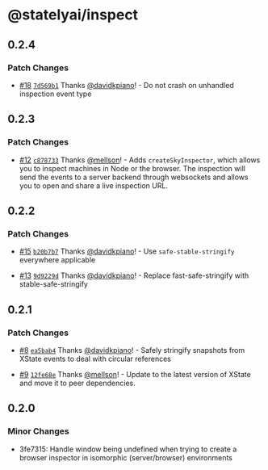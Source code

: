 # @statelyai/inspect

## 0.2.4

### Patch Changes

- [#18](https://github.com/statelyai/inspect/pull/18) [`7d569b1`](https://github.com/statelyai/inspect/commit/7d569b111207d2f9999f2cfa9e270b0c93dc9b9c) Thanks [@davidkpiano](https://github.com/davidkpiano)! - Do not crash on unhandled inspection event type

## 0.2.3

### Patch Changes

- [#12](https://github.com/statelyai/inspect/pull/12) [`c878733`](https://github.com/statelyai/inspect/commit/c8787338e100f45649b14eae49f3eddacefd7df9) Thanks [@mellson](https://github.com/mellson)! - Adds `createSkyInspector`, which allows you to inspect machines in Node or the browser. The inspection will send the events to a server backend through websockets and allows you to open and share a live inspection URL.

## 0.2.2

### Patch Changes

- [#15](https://github.com/statelyai/inspect/pull/15) [`b20b7b7`](https://github.com/statelyai/inspect/commit/b20b7b71722f4f3a68ee17cfad471d89bc1f0e2e) Thanks [@davidkpiano](https://github.com/davidkpiano)! - Use `safe-stable-stringify` everywhere applicable

- [#13](https://github.com/statelyai/inspect/pull/13) [`9d9229d`](https://github.com/statelyai/inspect/commit/9d9229dcd6a83a8d32d65c4f9eca084e7f5b66b0) Thanks [@davidkpiano](https://github.com/davidkpiano)! - Replace fast-safe-stringify with stable-safe-stringify

## 0.2.1

### Patch Changes

- [#8](https://github.com/statelyai/inspect/pull/8) [`ea5bab4`](https://github.com/statelyai/inspect/commit/ea5bab45c581cb8bf76af0c610258bf1c4250466) Thanks [@davidkpiano](https://github.com/davidkpiano)! - Safely stringify snapshots from XState events to deal with circular references

- [#9](https://github.com/statelyai/inspect/pull/9) [`12fe68e`](https://github.com/statelyai/inspect/commit/12fe68efd528d63999e157c4711e6b108e650808) Thanks [@mellson](https://github.com/mellson)! - Update to the latest version of XState and move it to peer dependencies.

## 0.2.0

### Minor Changes

- 3fe7315: Handle window being undefined when trying to create a browser inspector in isomorphic (server/browser) environments
